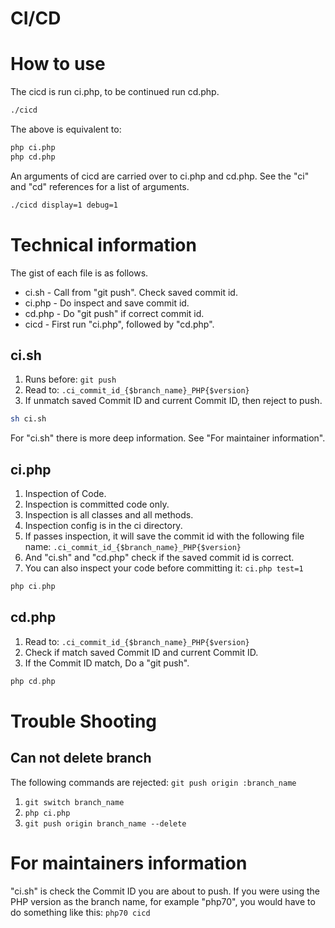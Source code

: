 CI/CD
===

# How to use

 The cicd is run ci.php, to be continued run cd.php.

```sh
./cicd
```

 The above is equivalent to:

```sh
php ci.php
php cd.php
```

 An arguments of cicd are carried over to ci.php and cd.php.
 See the "ci" and "cd" references for a list of arguments.

```sh
./cicd display=1 debug=1
```

# Technical information

 The gist of each file is as follows.

 * ci.sh  - Call from "git push". Check saved commit id.
 * ci.php - Do inspect and save commit id.
 * cd.php - Do "git push" if correct commit id.
 * cicd   - First run "ci.php", followed by "cd.php".

## ci.sh

 1. Runs before: `git push`
 2. Read to: `.ci_commit_id_{$branch_name}_PHP{$version}`
 3. If unmatch saved Commit ID and current Commit ID, then reject to push.

```sh
sh ci.sh
```

 For "ci.sh" there is more deep information. See "For maintainer information".

## ci.php

 1. Inspection of Code.
 1. Inspection is committed code only.
 2. Inspection is all classes and all methods.
 3. Inspection config is in the ci directory.
 4. If passes inspection, it will save the commit id with the following file name: `.ci_commit_id_{$branch_name}_PHP{$version}`
 5. And "ci.sh" and "cd.php" check if the saved commit id is correct.
 6. You can also inspect your code before committing it: `ci.php test=1`

```php
php ci.php
```

## cd.php

1. Read to: `.ci_commit_id_{$branch_name}_PHP{$version}`
2. Check if match saved Commit ID and current Commit ID.
3. If the Commit ID match, Do a "git push".

```php
php cd.php
```

# Trouble Shooting

## Can not delete branch

 The following commands are rejected: `git push origin :branch_name`

 1. `git switch branch_name`
 2. `php ci.php`
 3. `git push origin branch_name --delete`

# For maintainers information

 "ci.sh" is check the Commit ID you are about to push.
 If you were using the PHP version as the branch name, for example "php70", you would have to do something like this: `php70 cicd`
